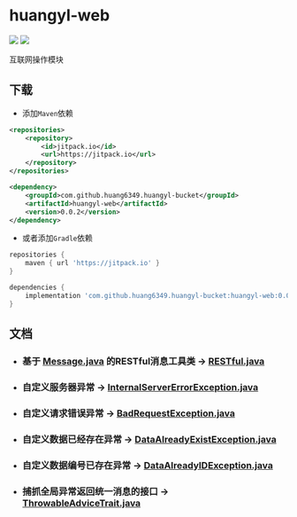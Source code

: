 # huangyl-web

[![](https://img.shields.io/badge/java-^1.8.0-orange.svg?style=flat-square)](http://www.oracle.com/technetwork/java/index.html)
[![](https://jitpack.io/v/huang6349/huangyl-bucket.svg?style=flat-square)](https://jitpack.io/#huang6349/huangyl-bucket)

互联网操作模块

## 下载

* 添加`Maven`依赖

```xml
<repositories>
    <repository>
        <id>jitpack.io</id>
        <url>https://jitpack.io</url>
    </repository>
</repositories>
```

```xml
<dependency>
    <groupId>com.github.huang6349.huangyl-bucket</groupId>
    <artifactId>huangyl-web</artifactId>
    <version>0.0.2</version>
</dependency>
```

* 或者添加`Gradle`依赖

```groovy
repositories {
    maven { url 'https://jitpack.io' }
}
```

```groovy
dependencies {
    implementation 'com.github.huang6349.huangyl-bucket:huangyl-web:0.0.2'
}
```

## 文档

* ### 基于 [Message.java](../huangyl-commons/src/main/java/org/hyl/bucket/commons/result/domain/Message.java) 的RESTful消息工具类 -> [RESTful.java](./src/main/java/org/hyl/bucket/web/commons/rest/RESTful.java)

* ### 自定义服务器异常 -> [InternalServerErrorException.java](./src/main/java/org/hyl/bucket/web/errors/InternalServerErrorException.java)

* ### 自定义请求错误异常 -> [BadRequestException.java](./src/main/java/org/hyl/bucket/web/errors/BadRequestException.java)

* ### 自定义数据已经存在异常 -> [DataAlreadyExistException.java](./src/main/java/org/hyl/bucket/web/errors/DataAlreadyExistException.java)

* ### 自定义数据编号已存在异常 -> [DataAlreadyIDException.java](./src/main/java/org/hyl/bucket/web/errors/DataAlreadyIDException.java)

* ### 捕抓全局异常返回统一消息的接口 -> [ThrowableAdviceTrait.java](./src/main/java/org/hyl/bucket/web/errors/ThrowableAdviceTrait.java)
